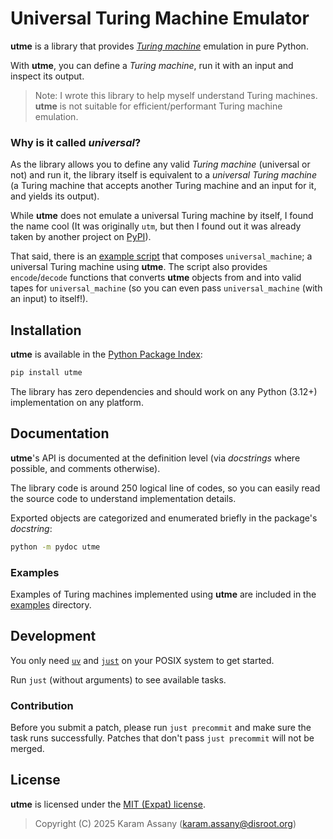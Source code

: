 Universal Turing Machine Emulator
=================================

**utme** is a library that provides [*Turing machine*][tm] emulation in pure
Python.

With **utme**, you can define a *Turing machine*, run it with an input and
inspect its output.

> Note: I wrote this library to help myself understand Turing machines.
> **utme** is not suitable for efficient/performant Turing machine emulation.

[tm]: https://en.wikipedia.org/wiki/Turing_machine

### Why is it called *universal*?

As the library allows you to define any valid *Turing machine* (universal or
not) and run it, the library itself is equivalent to a *universal Turing
machine* (a Turing machine that accepts another Turing machine and an input for
it, and yields its output).

While **utme** does not emulate a universal Turing machine by itself, I found
the name cool (It was originally `utm`, but then I found out it was already
taken by another project on [PyPI][pypi]).

That said, there is an [example script](./examples/universal.py) that
composes `universal_machine`; a universal Turing machine using **utme**.
The script also provides `encode`/`decode` functions that converts **utme**
objects from and into valid tapes for `universal_machine` (so you can even pass
`universal_machine` (with an input) to itself!).

[pypi]: https://pypi.org/


Installation
------------

**utme** is available in the [Python Package Index][pypi-utme]:

```sh
pip install utme
```

The library has zero dependencies and should work on any Python (3.12+)
implementation on any platform.

[pypi-utme]: https://pypi.org/project/utme/


Documentation
-------------

**utme**'s API is documented at the definition level (via *docstrings* where
possible, and comments otherwise).

The library code is around 250 logical line of codes, so you can easily read
the source code to understand implementation details.

Exported objects are categorized and enumerated briefly in the package's
*docstring*:

```sh
python -m pydoc utme
```

### Examples

Examples of Turing machines implemented using **utme** are included in the
[examples](./examples) directory.


Development
-----------

You only need [`uv`][uv] and [`just`][just] on your POSIX system to get
started.

Run `just` (without arguments) to see available tasks.

[uv]: https://github.com/astral-sh/uv
[just]: https://github.com/casey/just

### Contribution

Before you submit a patch, please run `just precommit` and make sure the task
runs successfully.  Patches that don't pass `just precommit` will not be
merged.


License
-------

**utme** is licensed under the [MIT (Expat) license](./LICENSE).

> Copyright (C) 2025 Karam Assany (karam.assany@disroot.org)
